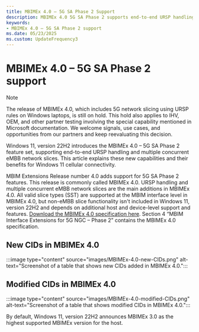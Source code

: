 ```yaml
---
title: MBIMEx 4.0 – 5G SA Phase 2 Support
description: MBIMEx 4.0 5G SA Phase 2 supports end-to-end URSP handling and multiple concurrent eMBB network slices. Learn how these features enhance Windows 11 cellular connectivity. 
keywords:
- MBIMEx 4.0 – 5G SA Phase 2 support
ms.date: 05/23/2025
ms.custom: UpdateFrequency3
---
```


# MBIMEx 4.0 – 5G SA Phase 2 support

> [!NOTE]
> The release of MBIMEx 4.0, which includes 5G network slicing using URSP rules on Windows laptops, is still on hold. This hold also applies to IHV, OEM, and other partner testing involving the special capability mentioned in Microsoft documentation. We welcome signals, use cases, and opportunities from our partners and keep reevaluating this decision.

Windows 11, version 22H2 introduces the MBIMEx 4.0 – 5G SA Phase 2 feature set, supporting end-to-end URSP handling and multiple concurrent eMBB network slices. This article explains these new capabilities and their benefits for Windows 11 cellular connectivity.

MBIM Extensions Release number 4.0 adds support for 5G SA Phase 2 features. This release is commonly called MBIMEx 4.0. URSP handling and multiple concurrent eMBB network slices are the main additions in MBIMEx 4.0. All valid slice types (SST) are supported at the MBIM interface level in MBIMEx 4.0, but non-eMBB slice functionality isn't included in Windows 11, version 22H2 and depends on additional host and device-level support and features. [Download the MBIMEx 4.0 specification here](https://download.microsoft.com/download/d/8/a/d8ad97b9-83bd-4ab2-bcea-7500dfaf22b4/MBIMEx%204.0%20spec%20and%20Errata%20to%20MBIMEx%203.0%20Rev%201.46%2020220426.docx). Section 4 “MBIM Interface Extensions for 5G NGC – Phase 2” contains the MBIMEx 4.0 specification.

## New CIDs in MBIMEx 4.0

:::image type="content" source="images/MBIMEx-4.0-new-CIDs.png" alt-text="Screenshot of a table that shows new CIDs added in MBIMEx 4.0.":::

## Modified CIDs in MBIMEx 4.0

:::image type="content" source="images/MBIMEx-4.0-modified-CIDs.png" alt-text="Screenshot of a table that shows modified CIDs in MBIMEx 4.0.":::

By default, Windows 11, version 22H2 announces MBIMEx 3.0 as the highest supported MBIMEx version for the host.
